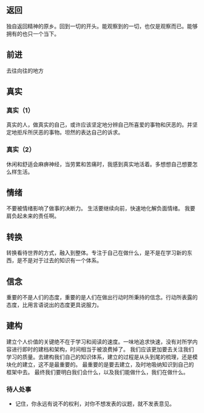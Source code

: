 ## 返回
独自返回精神的原乡。回到一切的开头。能观察到的一切，也仅是观察而已。能够拥有的也只一个当下。

## 前进
去往向往的地方
## 真实
### 真实（1）
真实的人，做真实的自己，或许应该坚定地分辨自己所喜爱的事物和厌恶的。并坚定地拒斥所厌恶的事物。坦然的表达自己的诉求。

### 真实（2）
休闲和舒适会麻痹神经，当劳累和苦痛时，我感到真实地活着。多想想自己想要怎么样生活。

## 情绪
不要被情绪影响了做事的决断力。
生活要继续向前，快速地化解负面情绪。
我要肩负起未来的责任啊。

## 转换
转换看待世界的方式，融入到整体。专注于自己在做什么，是不是在学习新的东西，是不是对于过去的知识有一个体系。

## 信念
重要的不是人们的态度，重要的是人们在做出行动时所秉持的信念。行动所表露的态度，比用言语说出的态度更具说服力。

## 建构
建立个人价值的关键绝不在于学习和阅读的速度。一味地追求快速，没有对所学内容进行即时的建档和架构，时间相当于被浪费掉了。
我们应该更加要去关注我们学习的质量。去建构我们自己的知识体系，建立的过程是从头到尾的梳理，还是模块化的建立，这不是最重要的。
最重要的是要去建立，及时地吸纳知识到自己的框架中去。
最终我们要明白我们会什么，以及我们能做什么，我们在做什么。

### 待人处事
- 记住，你永远有说不的权利，对你不想发表的议题，就不发表意见。